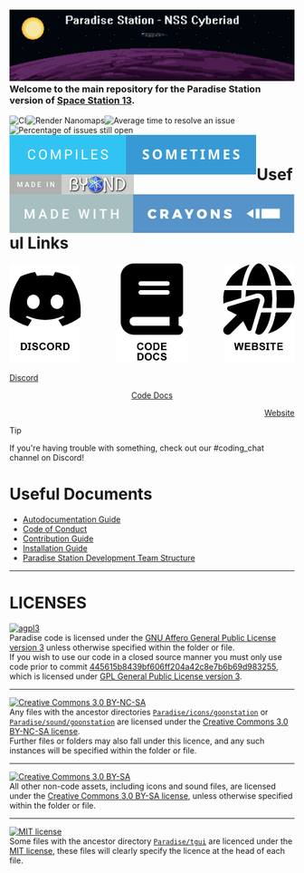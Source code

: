 ### [![Paradise Station](.github/assets/paradise.png)](#) Welcome to the main repository for the Paradise Station version of [Space Station 13](https://spacestation13.com/).

[<img src="https://github.com/ParadiseSS13/Paradise/workflows/CI/badge.svg" alt="CI" align="left">](https://github.com/ParadiseSS13/Paradise/actions?query=workflow%3ACI)
[<img src="https://github.com/ParadiseSS13/Paradise/workflows/Render%20Nanomaps/badge.svg" alt="Render Nanomaps" align="left">](https://github.com/ParadiseSS13/Paradise/actions?query=workflow%3A%22Render+Nanomaps%22)
[<img src="http://isitmaintained.com/badge/resolution/paradisess13/paradise.svg" alt="Average time to resolve an issue" align="left">](http://isitmaintained.com/project/paradisess13/paradise "Average time to resolve an issue")
[<img src="http://isitmaintained.com/badge/open/paradisess13/paradise.svg" alt="Percentage of issues still open" align="left">](http://isitmaintained.com/project/paradisess13/paradise "Percentage of issues still open")
</br>

[<img src=".github/assets/compiles-sometimes.svg" alt="Compiles sometimes" align="left">](https://xkcd.com/371/)
[<img src=".github/assets/made-in-byond.gif" alt="Made in BYOND" align="left">](https://www.reddit.com/r/SS13/comments/5oplxp/what_is_the_main_problem_with_byond_as_an_engine/dclbu1a/)
[<img src=".github/assets/made-with-crayons.svg" alt="Made with crayons" align="left">](https://xkcd.com/1811/)

</br>

# Useful Links
<p align="center">
<picture>
	<source media="(prefers-color-scheme: dark)" srcset=".github/assets/discord-light.png">
	<source media="(prefers-color-scheme: light)" srcset=".github/assets/discord-dark.png">
	<img width="25%" alt="Discord" align="left" src=".github/assets/discord-dark.png" href="https://discordapp.com/invite/YJDsXFE">
</picture>
<picture>
	<source media="(prefers-color-scheme: dark)" srcset=".github/assets/book-light.png">
	<source media="(prefers-color-scheme: light)" srcset=".github/assets/book-dark.png">
	<img alt="Code docs" width="25%" src=".github/assets/book-dark.png" href="https://codedocs.paradisestation.org/">
</picture>
<picture>
	<source media="(prefers-color-scheme: dark)" srcset=".github/assets/web-light.png">
	<source media="(prefers-color-scheme: light)" srcset=".github/assets/web-dark.png">
	<img width="25%" alt="Website" align="right" src=".github/assets/web-dark.png" href="https://www.paradisestation.org/">
</picture>
</p>

<p align="center"><p align="left"><a href="https://discordapp.com/invite/YJDsXFE">Discord</a></p><p align="center"><a href="https://codedocs.paradisestation.org">Code Docs</a></p><p align="right"><a href="https://www.paradisestation.org/">Website</a></p></p>

> [!TIP]
> If you're having trouble with something, check out our #coding_chat channel on Discord!

# Useful Documents

- [Autodocumentation Guide](.github/AUTODOC_GUIDE.md)
- [Code of Conduct](./CODE_OF_CONDUCT.md)
- [Contribution Guide](.github/CONTRIBUTING.md)
- [Installation Guide](.github/DOWNLOADING.md)
- [Paradise Station Development Team Structure](https://www.paradisestation.org/dev/policy/)

---


# LICENSES

[![agpl3](https://img.shields.io/badge/licence-AGPL_3-red?style=for-the-badge)](https://www.gnu.org/licenses/agpl-3.0.en.html)
<br>
Paradise code is licensed under the [GNU Affero General Public License version 3](https://www.gnu.org/licenses/agpl-3.0.en.html) unless otherwise specified within the folder or file.
<br>
If you wish to use our code in a closed source manner you must only use code prior to commit [445615b8439bf606ff204a42c8e7b6b69d983255](https://github.com/ParadiseSS13/Paradise/commit/445615b8439bf606ff204a42c8e7b6b69d983255), which is licensed under [GPL General Public License version 3](https://www.gnu.org/licenses/gpl-3.0.en.html).

---

[![Creative Commons 3.0 BY-NC-SA](https://img.shields.io/badge/licence-CC_3.0_BY--NC--SA-blue?style=for-the-badge)](https://creativecommons.org/licenses/by-nc-sa/3.0/)
<br>
Any files with the ancestor directories [`Paradise/icons/goonstation`](icons/goonstation) or [`Paradise/sound/goonstation`](sound/goonstation) are licensed under the [Creative Commons 3.0 BY-NC-SA license](https://creativecommons.org/licenses/by-nc-sa/3.0).
<br>
Further files or folders may also fall under this licence, and any such instances will be specified within the folder or file.

---

[![Creative Commons 3.0 BY-SA](https://img.shields.io/badge/licence-CC_3.0_BY--SA-lightblue?style=for-the-badge)](https://creativecommons.org/licenses/by-sa/3.0/)
<br>
All other non-code assets, including icons and sound files, are licensed under the [Creative Commons 3.0 BY-SA license](https://creativecommons.org/licenses/by-sa/3.0/), unless otherwise specified within the folder or file.

---

[![MIT license](https://img.shields.io/badge/licence-MIT-green?style=for-the-badge)](https://opensource.org/license/MIT)
<br>
Some files with the ancestor directory [`Paradise/tgui`](tgui) are licenced under the [MIT license](https://opensource.org/license/MIT), these files will clearly specify the licence at the head of each file.
